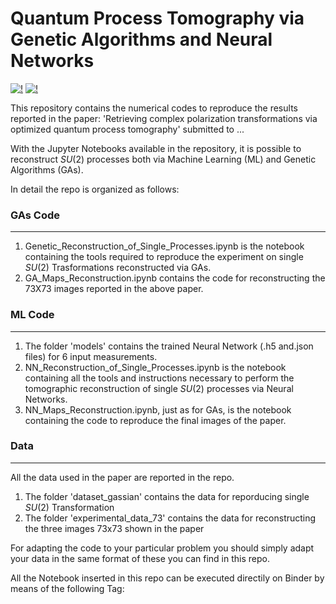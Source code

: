 # Quantum Process Tomography via Genetic Algorithms and Neural Networks

[![!](https://img.shields.io/badge/Genetic-Algorithms-orange)]() [![!](https://img.shields.io/badge/Neural-Networks-blue)]()


This repository contains the numerical codes to reproduce the results reported in the paper: 'Retrieving complex polarization transformations via optimized quantum process tomography'
submitted to ...

With the Jupyter Notebooks available in the repository, it is possible to reconstruct $SU(2)$ processes both via Machine Learning (ML) and Genetic Algorithms (GAs).

In detail the repo is organized as follows:

  ###  GAs Code
  ____
  1. Genetic_Reconstruction_of_Single_Processes.ipynb is the notebook containing the tools required to reproduce the experiment on single $SU(2)$ Trasformations reconstructed via GAs.
  2. GA_Maps_Reconstruction.ipynb contains the code for reconstructing the 73X73 images reported in the above paper.

  ###  ML Code
  ____
  1. The folder 'models' contains the trained Neural Network (.h5 and.json files) for 6 input measurements.
  2. NN_Reconstruction_of_Single_Processes.ipynb is the notebook containing all the tools and instructions necessary to perform the tomographic reconstruction of single $SU(2)$ processes via Neural Networks.
  3. NN_Maps_Reconstruction.ipynb, just as for GAs, is the notebook containing the code to reproduce the final images of the paper.
  ###  Data
  ____
  All the data used in the paper are reported in the repo.
  
  1. The folder 'dataset_gassian' contains the data for reporducing single $SU(2)$ Transformation
  2. The folder 'experimental_data_73' contains the data for reconstructing the three images 73x73 shown in the paper

For adapting the code to your particular problem you should simply adapt your data in the same format of these you can find in this repo.

All the Notebook inserted in this repo can be executed directily on Binder by means of the following Tag: 
